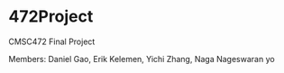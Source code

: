 # 472Project
CMSC472 Final Project

Members: Daniel Gao, Erik Kelemen, Yichi Zhang, Naga Nageswaran yo


